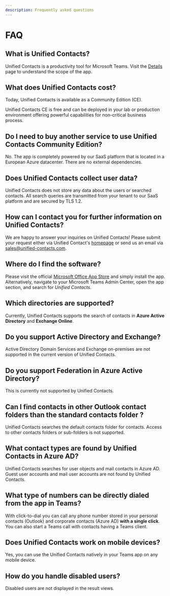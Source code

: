 ```yaml
---
description: Frequently asked questions
---
```


# FAQ

## What is Unified Contacts?

Unified Contacts is a productivity tool for Microsoft Teams. Visit the [Details](../welcome.md) page to understand the scope of the app.&#x20;

## What does Unified Contacts cost?

Today, Unified Contacts is available as a Community Edition (CE).

Unified Contacts CE is free and can be deployed in your lab or production environment offering powerful capabilities for non-critical business process.

## Do I need to buy another service to use Unified Contacts Community Edition?

No. The app is completely powered by our SaaS platform that is located in a European Azure datacenter. There are no external dependencies.

## Does Unified Contacts collect user data?

Unified Contacts does not store any data about the users or searched contacts. All search queries are transmitted from your tenant to our SaaS platform and are secured by TLS 1.2.

## How can I contact you for further information on Unified Contacts?

We are happy to answer your inquiries on Unified Contacts! Please submit your request either via Unified Contact's [homepage](https://www.glueckkanja-gab.com/en/products/unified-contacts) or send us an email via [sales@unified-contacts.com](mailto:sales@unified-contacts.com).

## Where do I find the software?

Please visit the official [Microsoft Office App Store](https://store.office.com) and simply install the app. Alternatively, navigate to your Microsoft Teams Admin Center, open the app section, and search for _Unified Contacts_.

## Which directories are supported?

Currently, Unified Contacts supports the search of contacts in **Azure Active Directory** and **Exchange Online**.

## Do you support Active Directory and Exchange?

Active Directory Domain Services and Exchange on-premises are not supported in the current version of Unified Contacts.

## Do you support Federation in Azure Active Directory?

This is currently not supported by Unified Contacts.

## Can I find contacts in other Outlook contact folders than the standard contacts folder ?

Unified Contacts searches the default contacts folder for contacts. Access to other contacts folders or sub-folders is not supported.

## What contact types are found by Unified Contacts in Azure AD?

Unified Contacts searches for user objects and mail contacts in Azure AD. Guest user accounts and mail user accounts are not found by Unified Contacts.&#x20;

## What type of numbers can be directly dialed from the app in Teams?

With click-to-dial you can call any phone number stored in your personal contacts (Outlook) and corporate contacts (Azure AD) **with a single click**. You can also start a Teams call with contacts having a Teams client.

## Does Unified Contacts work on mobile devices?

Yes, you can  use the Unified Contacts natively in your Teams app on any mobile device.

## How do you handle disabled users?

Disabled users are not displayed in the result views.



